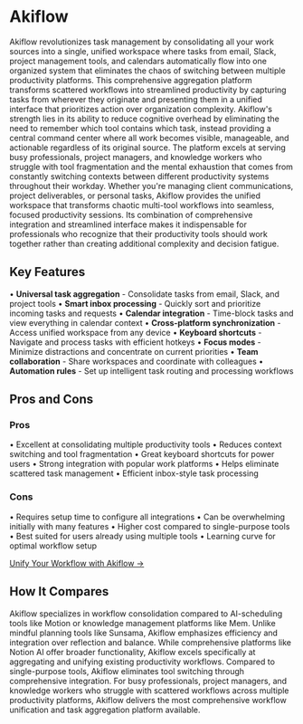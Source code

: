 # Akiflow

Akiflow revolutionizes task management by consolidating all your work sources into a single, unified workspace where tasks from email, Slack, project management tools, and calendars automatically flow into one organized system that eliminates the chaos of switching between multiple productivity platforms. This comprehensive aggregation platform transforms scattered workflows into streamlined productivity by capturing tasks from wherever they originate and presenting them in a unified interface that prioritizes action over organization complexity. Akiflow's strength lies in its ability to reduce cognitive overhead by eliminating the need to remember which tool contains which task, instead providing a central command center where all work becomes visible, manageable, and actionable regardless of its original source. The platform excels at serving busy professionals, project managers, and knowledge workers who struggle with tool fragmentation and the mental exhaustion that comes from constantly switching contexts between different productivity systems throughout their workday. Whether you're managing client communications, project deliverables, or personal tasks, Akiflow provides the unified workspace that transforms chaotic multi-tool workflows into seamless, focused productivity sessions. Its combination of comprehensive integration and streamlined interface makes it indispensable for professionals who recognize that their productivity tools should work together rather than creating additional complexity and decision fatigue.

## Key Features

• **Universal task aggregation** - Consolidate tasks from email, Slack, and project tools
• **Smart inbox processing** - Quickly sort and prioritize incoming tasks and requests
• **Calendar integration** - Time-block tasks and view everything in calendar context
• **Cross-platform synchronization** - Access unified workspace from any device
• **Keyboard shortcuts** - Navigate and process tasks with efficient hotkeys
• **Focus modes** - Minimize distractions and concentrate on current priorities
• **Team collaboration** - Share workspaces and coordinate with colleagues
• **Automation rules** - Set up intelligent task routing and processing workflows

## Pros and Cons

### Pros
• Excellent at consolidating multiple productivity tools
• Reduces context switching and tool fragmentation
• Great keyboard shortcuts for power users
• Strong integration with popular work platforms
• Helps eliminate scattered task management
• Efficient inbox-style task processing

### Cons
• Requires setup time to configure all integrations
• Can be overwhelming initially with many features
• Higher cost compared to single-purpose tools
• Best suited for users already using multiple tools
• Learning curve for optimal workflow setup

[Unify Your Workflow with Akiflow →](https://akiflow.com)

## How It Compares

Akiflow specializes in workflow consolidation compared to AI-scheduling tools like Motion or knowledge management platforms like Mem. Unlike mindful planning tools like Sunsama, Akiflow emphasizes efficiency and integration over reflection and balance. While comprehensive platforms like Notion AI offer broader functionality, Akiflow excels specifically at aggregating and unifying existing productivity workflows. Compared to single-purpose tools, Akiflow eliminates tool switching through comprehensive integration. For busy professionals, project managers, and knowledge workers who struggle with scattered workflows across multiple productivity platforms, Akiflow delivers the most comprehensive workflow unification and task aggregation platform available.